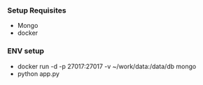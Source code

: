 ### Setup Requisites
 - Mongo
 - docker

### ENV setup 
- docker run -d -p 27017:27017 -v ~/work/data:/data/db mongo
- python app.py
